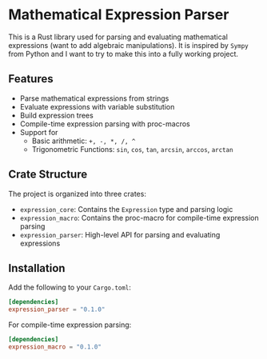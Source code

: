 # Mathematical Expression Parser

This is a Rust library used for parsing and evaluating mathematical expressions (want to add algebraic manipulations). It is inspired by `Sympy` from Python and I want to try to make this into a fully working project.

## Features

* Parse mathematical expressions from strings
* Evaluate expressions with variable substitution
* Build expression trees
* Compile-time expression parsing with proc-macros
* Support for
    * Basic arithmetic: `+, -, *, /, ^`
    * Trigonometric Functions: `sin`, `cos`, `tan`, `arcsin`, `arccos`, `arctan`

## Crate Structure

The project is organized into three crates:
* `expression_core`: Contains the `Expression` type and parsing logic
* `expression_macro`: Contains the proc-macro for compile-time expression parsing
* `expression_parser`: High-level API for parsing and evaluating expressions

## Installation

Add the following to your `Cargo.toml`:
```toml
[dependencies]
expression_parser = "0.1.0"
```

For compile-time expression parsing:
```toml
[dependencies]
expression_macro = "0.1.0"
```